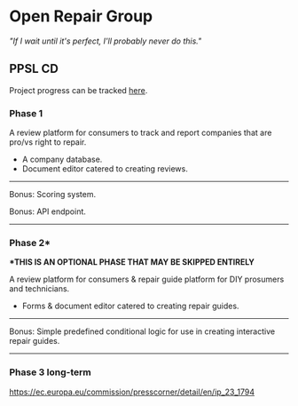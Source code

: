 # Open Repair Group

*"If I wait until it's perfect, I'll probably never do this."*

## PPSL CD

Project progress can be tracked [here](https://github.com/orgs/ORG-PPSL/projects/1/views/7).

### Phase 1

A review platform for consumers to track and report companies that are pro/vs right to repair.

* A company database.
* Document editor catered to creating reviews.

---

Bonus: Scoring system.

Bonus: API endpoint.

---

### Phase 2\*

**\*THIS IS AN OPTIONAL PHASE THAT MAY BE SKIPPED ENTIRELY**

A review platform for consumers & repair guide platform for DIY prosumers and technicians.

* Forms & document editor catered to creating repair guides.

---

Bonus: Simple predefined conditional logic for use in creating interactive repair guides.

---

### Phase 3 long-term

https://ec.europa.eu/commission/presscorner/detail/en/ip_23_1794
